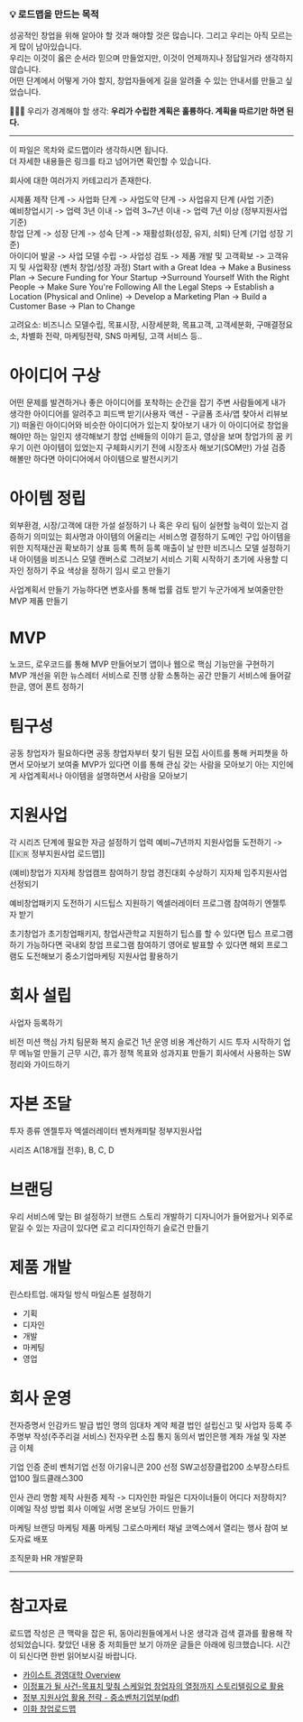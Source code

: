 ### 💡 로드맵을 만드는 목적
성공적인 창업을 위해 알아야 할 것과 해야할 것은 많습니다. 그리고 우리는 아직 모르는 게 많이 남아있습니다.\
우리는 이것이 옳은 순서라 믿으며 만들었지만, 이것이 언제까지나 정답일거라 생각하지 않습니다.\
어떤 단계에서 어떻게 가야 할지, 창업자들에게 길을 알려줄 수 있는 안내서를 만들고 싶었습니다.

🧘🏻‍♂️ 우리가 경계해야 할 생각: **우리가 수립한 계획은 훌륭하다. 계획을 따르기만 하면 된다.**

---

이 파일은 목차와 로드맵이라 생각하시면 됩니다.\
더 자세한 내용들은 링크를 타고 넘어가면 확인할 수 있습니다.

회사에 대한 여러가지 카테고리가 존재한다.

시제품 제작 단계 -> 사업화 단계 -> 사업도약 단계 -> 사업유지 단계 (사업 기준)\
예비창업시기 -> 업력 3년 이내 -> 업력 3~7년 이내 -> 업력 7년 이상 (정부지원사업 기준)\
창업 단계 -> 성장 단계 -> 성숙 단계 -> 재활성화(성장, 유지, 쇠퇴) 단계 (기업 성장 기준)\
아이디어 발굴 -> 사업 모델 수립 -> 사업성 검토 -> 제품 개발 및 고객확보 -> 고객유지 및 사업확장 (벤처 창업/성장 과정)
Start with a Great Idea -> Make a Business Plan -> Secure Funding for Your Startup ->Surround Yourself With the Right People -> Make Sure You're Following All the Legal Steps -> Establish a Location (Physical and Online) -> Develop a Marketing Plan -> Build a Customer Base -> Plan to Change

고려요소: 비즈니스 모델수립, 목표시장, 시장세분화, 목표고객, 고객세분화, 구매결정요소, 차별화 전략, 마케팅전략, SNS 마케팅, 고객 서비스 등..

# 아이디어 구상
어떤 문제를 발견하거나 좋은 아이디어를 포착하는 순간을 잡기
주변 사람들에게 내가 생각한 아이디어를 알려주고 피드백 받기(사용자 액션 - 구글폼 조사/앱 찾아서 리뷰보기)
떠올린 아이디어와 비슷한 아이디어가 있는지 찾아보기
내가 이 아이디어로 창업을 해야만 하는 일인지 생각해보기
창업 선배들의 이야기 듣고, 영상을 보며 창업가의 꿈 키우기
이런 아이템이 있었는지 구체화시키기 전에 시장조사 해보기(SOM만) 가설 검증
해볼만 하다면 아이디어에서 아이템으로 발전시키기

# 아이템 정립
외부환경, 시장/고객에 대한 가설 설정하기
나 혹은 우리 팀이 실현할 능력이 있는지 검증하기
의미있는 회사명과 아이템의 어울리는 서비스명 결정하기
 도메인 구입
아이템을 위한 지적재산권 확보하기
 상표 등록
 특허 등록
매출이 날 만한 비즈니스 모델 설정하기
내 아이템을 비즈니스 모델 캔버스로 그려보기
서비스 기획 시작하기
초기에 사용할 디자인 정하기
주요 색상을 정하기
임시 로고 만들기

사업계획서 만들기
가능하다면 변호사를 통해 법률 검토 받기
누군가에게 보여줄만한 MVP 제품 만들기

# MVP
노코드, 로우코드를 통해 MVP 만들어보기
앱이나 웹으로 핵심 기능만을 구현하기
MVP 개선을 위한 뉴스레터 서비스로 진행 상황 소통하는 공간 만들기
서비스에 들어갈 한글, 영어 폰트 정하기

# 팀구성
공동 창업자가 필요하다면 공동 창업자부터 찾기
팀원 모집 사이트를 통해 커피챗을 하면서 모아보기
보여줄 MVP가 있다면 이를 통해 관심 갖는 사람을 모아보기
아는 지인에게 사업계획서나 아이템을 설명하면서 사람을 모아보기

# 지원사업
각 시리즈 단계에 필요한 자금 설정하기
업력 예비~7년까지 지원사업들 도전하기 -> [[🇰🇷 정부지원사업 로드맵]]

(예비)창업가
지자체 창업캠프 참여하기
창업 경진대회 수상하기
지자체 입주지원사업 선정되기

예비창업패키지 도전하기
시드팁스 지원하기
엑셀러레이터 프로그램 참여하기
엔젤투자 받기

초기창업가
초기창업패키지, 창업사관학교 지원하기
팁스를 할 수 있다면 팁스 프로그램하기
가능하다면 국내외 창업 프로그램 참여하기
영어로 발표할 수 있다면 해외 프로그램도 도전해보기
중소기업마케팅 지원사업 활용하기

# 회사 설립
사업자 등록하기

비전
미션
핵심 가치
팀문화
복지
슬로건
1년 운영 비용 계산하기
시드 투자 시작하기
업무 메뉴얼 만들기
 근무 시간, 휴가 정책
목표와 성과지표 만들기
회사에서 사용하는 SW 정리와 가이드하기

# 자본 조달
 투자 종류
 엔젤투자
 엑셀러레이터
 벤처캐피탈
 정부지원사업

시리즈 A(18개월 전후), B, C, D

# 브랜딩
우리 서비스에 맞는 BI 설정하기
브랜드 스토리 개발하기
디자니어가 들어왔거나 외주로 맡길 수 있는 자금이 있다면 로고 리디자인하기
슬로건 만들기

# 제품 개발
린스타트업. 애자일 방식
마일스톤 설정하기
- 기획
- 디자인
- 개발
- 마케팅
- 영업

# 회사 운영
 전자증명서
 인감카드 발급
 법인 명의 임대차 계약 체결
 법인 설립신고 및 사업자 등록
 주주명부 작성(주주리걸 서비스)
 전자우편 소집 통지 동의서
 법인은행 계좌 개설 및 자본금 이체

기업 인증 준비
벤처기업 선정
아기유니콘 200 선정
SW고성장클럽200
소부장스타트업100
월드클래스300

인사 관리
 명함 제작
 사원증 제작
 -> 디자인한 파일은 디자이너들이 어디다 저장하지?
 이메일 작성 방법
 회사 이메일 서명
온보딩 가이드 만들기

마케팅
 브랜딩 마케팅
 제품 마케팅
 그로스마케터
 채널
 코엑스에서 열리는 행사 참여
 보도자료 배포

조직문화
 HR
 개발문화

---
# 참고자료
로드맵 작성은 큰 맥락을 잡은 뒤, 동아리원들에게서 나온 생각과 검색 결과를 활용해 작성되었습니다.
찾았던 내용 중 저희들만 보기 아까운 글들은 아래에 링크했습니다. 시간이 되신다면 한번 읽어보시길 바랍니다.

- [카이스트 경영대학 Overview](https://kcbstartup.kaist.ac.kr/sub040101)
- [이정표가 될 사건-목표치 맞춰 스케일업 창업자의 열정까지 스토리텔링으로 활용](https://dbr.donga.com/article/view/1203/article_no/10567/ac/magazine)
- [정부 지원사업 활용 전략 - 중소벤처기업부(pdf)](https://www.mss.go.kr/common/board/Download.do?bcIdx=1023380&cbIdx=256&streFileNm=c84872a8-2bcf-48b9-a4c4-cc6534e9d860.pdf)
- [이화 창업로드맵](https://startup.ewha.ac.kr/startup_counsel/roadmap)

